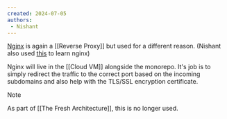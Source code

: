 ```yaml
---
created: 2024-07-05
authors:
 - Nishant
---
```

[Nginx](https://nginx.org) is again a [[Reverse Proxy]] but used for a different reason. (Nishant also used [this](https://chatgpt.com) to learn nginx)

Nginx will live in the [[Cloud VM]] alongside the monorepo. It's job is to simply redirect the traffic to the correct port based on the incoming subdomains and also help with the TLS/SSL encryption certificate.

> [!note]
> As part of [[The Fresh Architecture]], this is no longer used.